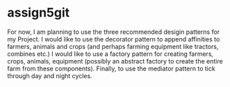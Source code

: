 # assign5git
For now, I am planning to use the three recommended desigin patterns for my Project.  I would like to use the decorator pattern to append affinities to farmers, animals and crops (and perhaps farming equipment like tractors, combines etc.)  I would like to use a factory pattern for creating farmers, crops, animals, equipment (possibly an abstract factory to create the entire farm from these components). Finally, to use the mediator pattern to tick through day and night cycles.